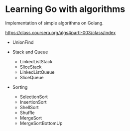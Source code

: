 # Learning Go with algorithms

Implementation of simple algorithms on Golang.

https://class.coursera.org/algs4partI-003/class/index

* UnionFind

* Stack and Queue
	* LinkedListStack
	* SliceStack
	* LinkedListQueue
	* SliceQueue

* Sorting
	* SelectionSort
	* InsertionSort
	* ShellSort
	* Shuffle
	* MergeSort
	* MergeSortBottomUp